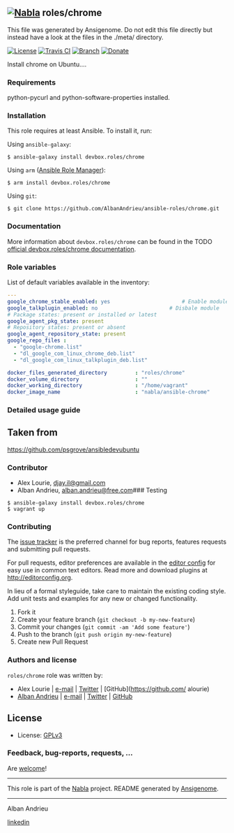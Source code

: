 ## [![Nabla](https://debops.org/images/debops-small.png)](https://github.com/AlbanAndrieu) roles/chrome

This file was generated by Ansigenome. Do not edit this file directly but instead have a look at the files in the ./meta/ directory. 

[![License](http://img.shields.io/:license-apache-blue.svg?style=flat-square)](http://www.apache.org/licenses/LICENSE-2.0.html)
[![Travis CI](https://img.shields.io/travis/AlbanAndrieu/ansible-roles/chrome.svg?style=flat)](https://travis-ci.org/AlbanAndrieu/ansible-roles/chrome)
[![Branch](http://img.shields.io/github/tag/AlbanAndrieu/ansible-roles/chrome.svg?style=flat-square)](https://github.com/AlbanAndrieu/ansible-roles/chrome/tree/master)
[![Donate](https://img.shields.io/gratipay/AlbanAndrieu.svg?style=flat)](https://www.gratipay.com/~AlbanAndrieu)


Install chrome on Ubuntu....

### Requirements

python-pycurl and python-software-properties installed.

### Installation

This role requires at least Ansible. To install it, run:

Using `ansible-galaxy`:
```shell
$ ansible-galaxy install devbox.roles/chrome
```

Using `arm` ([Ansible Role Manager](https://github.com/mirskytech/ansible-role-manager/)):
```shell
$ arm install devbox.roles/chrome
```

Using `git`:
```shell
$ git clone https://github.com/AlbanAndrieu/ansible-roles/chrome.git
```

### Documentation

More information about `devbox.roles/chrome` can be found in the
TODO [official devbox.roles/chrome documentation](https://docs.debops.org/en/latest/ansible/roles/ansible-roles/chrome/docs/).


### Role variables

List of default variables available in the inventory:

```YAML
---
google_chrome_stable_enabled: yes                       # Enable module
google_talkplugin_enabled: no                       # Disbale module
# Package states: present or installed or latest
google_agent_pkg_state: present
# Repository states: present or absent
google_agent_repository_state: present
google_repo_files :
  - "google-chrome.list"
  - "dl_google_com_linux_chrome_deb.list"
  - "dl_google_com_linux_talkplugin_deb.list"

docker_files_generated_directory         : "roles/chrome"
docker_volume_directory                  : ""
docker_working_directory                 : "/home/vagrant"
docker_image_name                        : "nabla/ansible-chrome"
```


### Detailed usage guide

Taken from
------------------

https://github.com/psgrove/ansibledevubuntu


### Contributor

- Alex Lourie, djay.il@gmail.com
- Alban Andrieu, alban.andrieu@free.com### Testing
```shell
$ ansible-galaxy install devbox.roles/chrome
$ vagrant up
```

### Contributing

The [issue tracker](https://github.com/AlbanAndrieu/ansible-roles/chrome/issues) is the preferred channel for bug reports, features requests and submitting pull requests.

For pull requests, editor preferences are available in the [editor config](.editorconfig) for easy use in common text editors. Read more and download plugins at <http://editorconfig.org>.

In lieu of a formal styleguide, take care to maintain the existing coding style. Add unit tests and examples for any new or changed functionality.

1. Fork it
2. Create your feature branch (`git checkout -b my-new-feature`)
3. Commit your changes (`git commit -am 'Add some feature'`)
4. Push to the branch (`git push origin my-new-feature`)
5. Create new Pull Request

### Authors and license

`roles/chrome` role was written by:

- Alex Lourie | [e-mail](mailto:djay.il@gmail.com) | [Twitter](https://twitter.com/alourie) | [GitHub](https://github.com/ alourie)
- [Alban Andrieu](fr.linkedin.com/in/nabla/) | [e-mail](mailto:alban.andrieu@free.com) | [Twitter](https://twitter.com/AlbanAndrieu) | [GitHub](https://github.com/AlbanAndrieu)

License
-------

- License: [GPLv3](https://tldrlegal.com/license/gnu-general-public-license-v3-%28gpl-3%29)

### Feedback, bug-reports, requests, ...

Are [welcome](https://github.com/AlbanAndrieu/ansible-roles/chrome/issues)!

***

This role is part of the [Nabla](https://github.com/AlbanAndrieu) project.
README generated by [Ansigenome](https://github.com/nickjj/ansigenome/).

***

Alban Andrieu

[linkedin](fr.linkedin.com/in/nabla/)